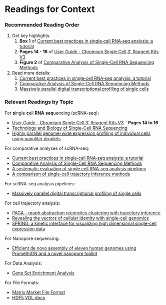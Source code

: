 # Readings for Context

### Recommended Reading Order

1. Get key highlights:
    1. **Box 1** of [Current best practices in single‐cell RNA‐seq analysis: a tutorial][paper-best-practices]
    1. **Pages 14 - 16** of [User Guide - Chromium Single Cell 3' Reagent Kits V3][guide-chromium-sc]
    1. **Figure 2** of [Comparative Analysis of Single-Cell RNA Sequencing Methods][paper-scrna-seq-methods]
1. Read more details:
    1. [Current best practices in single‐cell RNA‐seq analysis: a tutorial][paper-best-practices]
    1. [Comparative Analysis of Single-Cell RNA Sequencing Methods][paper-scrna-seq-methods]
    1. [Massively parallel digital transcriptional profiling of single cells][paper-massive-sc-profile]

### Relevant Readings by Topic

For **s**ingle **c**ell **RNA** **seq**uencing (scRNA-seq):
* [User Guide - Chromium Single Cell 3' Reagent Kits V3][guide-chromium-sc] - **Pages 14 to 16**
* [Technology and Biology of Single-Cell RNA Sequencing][paper-scrna-seq]
* [Highly parallel genome-wide expression profiling of individual cells using nanoliter droplets][paper-gw-expression-profile]

For comparative analyses of scRNA-seq:
* [Current best practices in single‐cell RNA‐seq analysis: a tutorial][paper-best-practices]
* [Comparative Analysis of Single-Cell RNA Sequencing Methods][paper-scrna-seq-methods]
* [A systematic evaluation of single cell RNA-seq analysis pipelines][paper-scrna-seq-pipelines]
* [A comparison of single-cell trajectory inference methods][paper-sc-trajectory-methods]

For scRNA-seq analysis pipelines:
* [Massively parallel digital transcriptional profiling of single cells][paper-massive-sc-profile]

For cell trajectory analysis:
* [PAGA - graph abstraction reconciles clustering with trajectory inference][paper-paga]
* [Revealing the vectors of cellular identity with single-cell genomics][paper-cellular-identity]
* [SPRING: a kinetic interface for visualizing high dimensional single-cell expression data][paper-spring-visual]

For Nanopore sequencing:
* [Efficient de novo assembly of eleven human genomes using PromethION and a novel nanopore toolkit][paper-eleven-genomes]

For Data Analysis:
* [Gene Set Enrichment Analysis](https://www.pnas.org/content/pnas/102/43/15545.full.pdf)

For File Formats:
* [Matrix Market File Format](https://math.nist.gov/MatrixMarket/formats.html)
* [HDF5 VOL docs](https://sites.google.com/site/jailinliu/nersc/hdf5_vol)


<!-- Resources -->
[paper-sc-trajectory-methods]: https://www.nature.com/articles/s41587-019-0071-9
[paper-massive-sc-profile]:    https://www.nature.com/articles/ncomms14049
[paper-scrna-seq]:             https://www.cell.com/molecular-cell/fulltext/S1097-2765(15)00261-0
[paper-scrna-seq-pipelines]:   https://www.nature.com/articles/s41467-019-12266-7
[paper-scrna-seq-methods]:     https://www.sciencedirect.com/science/article/pii/S1097276517300497?via%3Dihub
[paper-paga]:                  https://www.ncbi.nlm.nih.gov/pmc/articles/PMC6425583/pdf/13059_2019_Article_1663.pdf
[paper-eleven-genomes]:        https://www.biorxiv.org/content/10.1101/715722v1
[paper-best-practices]:        https://www.embopress.org/doi/full/10.15252/msb.20188746
[paper-gw-expression-profile]: https://www.ncbi.nlm.nih.gov/pmc/articles/PMC4481139/
[paper-cellular-identity]:     https://www.ncbi.nlm.nih.gov/pmc/articles/PMC5465644/
[paper-spring-visual]:         https://academic.oup.com/bioinformatics/article/34/7/1246/4708233

[guide-chromium-sc]: https://support.10xgenomics.com/single-cell-gene-expression/library-prep/doc/user-guide-chromium-single-cell-3-reagent-kits-user-guide-v31-chemistry
